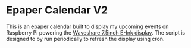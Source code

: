 # Epaper Calendar V2

This is an epaper calendar built to display my upcoming events on Raspberry Pi powering the [Waveshare 7.5inch E-Ink display](https://www.waveshare.com/7.5inch-e-paper-hat.htm). The script is designed to by run periodically to refresh the display using cron.
